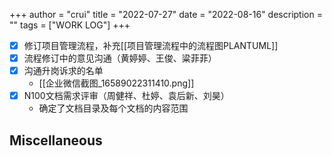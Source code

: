 +++
author = "crui"
title = "2022-07-27"
date = "2022-08-16"
description = ""
tags = ["WORK LOG"]
+++

- [x] 修订项目管理流程，补充[[项目管理流程中的流程图PLANTUML]]
- [x] 流程修订中的意见沟通（黄婷婷、王俊、粱菲菲）
- [x] 沟通升岗诉求的名单
	-  [[企业微信截图_16589022311410.png]]
- [x] N100文档需求评审（周健祥、杜婷、袁后新、刘昊）
	- 确定了文档目录及每个文档的内容范围
## Miscellaneous

